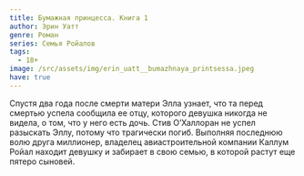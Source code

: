 ```yaml
---
title: Бумажная принцесса. Книга 1
author: Эрин Уатт
genre: Роман
series: Семья Ройалов
tags:
  - 18+
image: /src/assets/img/erin_uatt__bumazhnaya_printsessa.jpeg
have: true
---
```

Спустя два года после смерти матери Элла узнает, что та перед смертью успела сообщила ее отцу, которого девушка никогда не видела, о том, что у него есть дочь. Стив О’Халлоран не успел разыскать Эллу, потому что трагически погиб. Выполняя последнюю волю друга миллионер, владелец авиастроительной компании Каллум Ройал находит девушку и забирает в свою семью, в которой растут еще пятеро сыновей.
